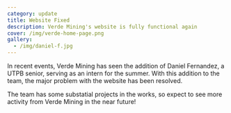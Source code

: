```yaml
---
category: update
title: Website Fixed
description: Verde Mining's website is fully functional again
cover: /img/verde-home-page.png
gallery:
  - /img/daniel-f.jpg
---
```

In recent events, Verde Mining has seen the addition of Daniel Fernandez, a UTPB senior, serving as an intern for the summer. With this addition to the team, the major problem with the website has been resolved.

The team has some substatial projects in the works, so expect to see more activity from Verde Mining in the near future!
